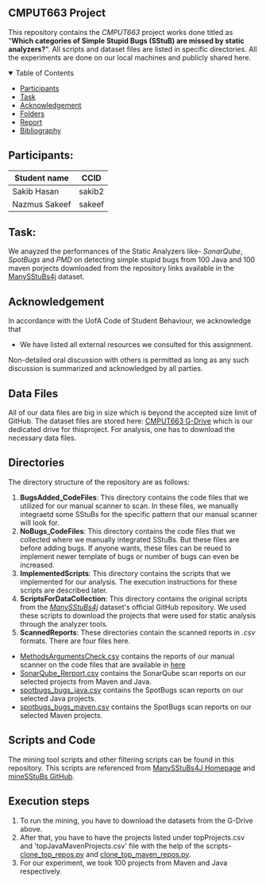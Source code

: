 ## CMPUT663 Project

This repository contains the _CMPUT663_ project works done titled as "**Which categories of Simple Stupid Bugs (SStuB) are missed by static analyzers?**". All scripts and dataset files are listed in specific directories. All the experiments are done on our local machines and publicly shared here.

<details open="open">
<summary>Table of Contents</summary>

- [Participants](#participants)
- [Task](#task)
- [Acknowledgement](#Acknowledgement)
- [Folders](#folders)
- [Report](#report)
- [Bibliography](#bibliography)

</details>

## Participants:

|Student name|  CCID  |
|------------|--------|
|Sakib Hasan |sakib2  |
|Nazmus Sakeef |sakeef|

## Task:
We anayzed the performances of the Static Analyzers like- _SonarQube_, _SpotBugs_ and _PMD_ on detecting simple stupid bugs from 100 Java and 100 maven porjects downloaded from the repository links available in the [ManySStuBs4j](https://datashare.ed.ac.uk/handle/10283/3424) dataset.

## Acknowledgement 

In accordance with the UofA Code of Student Behaviour, we acknowledge that  
- We have listed all external resources we consulted for this assignment.

Non-detailed oral discussion with others is permitted as long as any such discussion is summarized and acknowledged by all parties.

## Data Files
All of our data files are big in size which is beyond the accepted size limit of GitHub. The dataset files are stored here: [CMPUT663 G-Drive](https://drive.google.com/drive/folders/1g67LT82hwNFgQpElUPDzWO3tFeuA5E0N?usp=sharing) which is our dedicated drive for thisproject. For analysis, one has to download the necessary data files.

## Directories
The directory structure of the repository are as follows:

1. **BugsAdded_CodeFiles**: This directory contains the code files that we utilized for our manual scanner to scan. In these files, we manually integraetd some SStuBs for the specific pattern that our manual scanner will look for.
2. **NoBugs_CodeFiles**: This directory contains the code files that we collected where we manually integrated SStuBs. But these files are before adding bugs. If anyone wants, these files can be reued to implement newer template of bugs or number of bugs can even be increased.
3. **ImplementedScripts**: This directory contains the scripts that we implemented for our analysis. The execution instructions for these scripts are described later.
4. **ScriptsForDataCollection**: This directory contains the original scripts from the [_ManySStuBs4j_](https://github.com/mast-group/mineSStuBs) dataset's official GitHub repository. We used these scripts to download the projects that were used for static analysis through the analyzer tools.
5. **ScannedReports**: These directories contain the scanned reports in _.csv_ formats. There are four files here. 
  - [MethodsArgumentsCheck.csv](ScannedReports/MethodsArgumentsCheck.csv) contains the reports of our manual scanner on the code files that are available in [here](BugsAdded_CodeFiles/)
  - [SonarQube_Rerport.csv](ScannedReports/SonarQube_Report.csv) contains the SonarQube scan reports on our selected projects from Maven and Java.
  - [spotbugs_bugs_java.csv](ScannedReports/spotbugs_bugs_java.csv) contains the SpotBugs scan reports on our selected Java projects.
  - [spotbugs_bugs_maven.csv](ScannedReports/spotbugs_bugs_maven.csv) contains the SpotBugs scan reports on our selected Maven projects.

## Scripts and Code

The mining tool scripts and other filtering scripts can be found in this repository. This scripts are referenced from [ManySStuBs4J Homepage](https://zenodo.org/record/3653444#.YX18DJvF3Jx) and [mineSStuBs GitHub](https://github.com/mast-group/mineSStuBs).

## Execution steps

1. To run the mining, you have to download the datasets from the G-Drive above.
2. After that, you have to have the projects listed under topProjects.csv and 'topJavaMavenProjects.csv' file with the help of the scripts- [clone_top_repos.py](GHScripts/clone_top_repos.py) and [clone_top_maven_repos.py](GHScripts/clone_top_maven_repos.py).
3. For our experiment, we took 100 projects from Maven and Java respectively.
